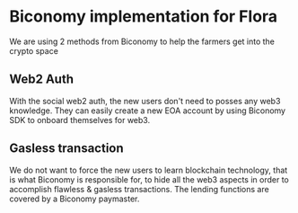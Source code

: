 # Biconomy implementation for Flora
We are using 2 methods from Biconomy to help the farmers get into the crypto space
## Web2 Auth
With the social web2 auth, the new users don't need to posses any web3 knowledge. They can easily create a new EOA account by using Biconomy SDK to onboard themselves for web3. 
## Gasless transaction
We do not want to force the new users to learn blockchain technology, that is what Biconomy is responsible for, to hide all the web3 aspects in order to accomplish flawless & gasless transactions. The lending functions are covered by a Biconomy paymaster.
